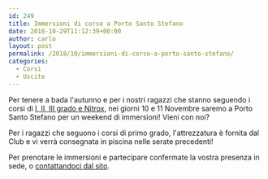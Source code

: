 ```yaml
---
id: 249
title: Immersioni di corso a Porto Santo Stefano
date: 2018-10-29T11:12:39+00:00
author: carlo
layout: post
permalink: /2018/10/immersioni-di-corso-a-porto-santo-stefano/
categories:
  - Corsi
  - Uscite
---
```


Per tenere a bada l'autunno e per i nostri ragazzi che stanno seguendo i corsi di [I, II, III grado e Nitrox](/didattica), nei giorni 10 e 11 Novembre saremo a Porto Santo Stefano per un weekend di immersioni! Vieni con noi?

Per i ragazzi che seguono i corsi di primo grado, l'attrezzatura è fornita dal Club e vi verrà consegnata in piscina nelle serate precedenti!

Per prenotare le immersioni e partecipare confermate la vostra presenza in sede, o [contattandoci dal sito](/contattaci).
